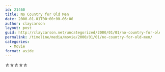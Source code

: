 ```yaml
---
id: 21460
title: No Country for Old Men
date: 2000-01-01T00:00:00-06:00
author: claycarson
layout: post
guid: http://claycarson.net/uncategorized/2000/01/01/no-country-for-old-men/
permalink: /timeline/media/movie/2000/01/01/no-country-for-old-men/
categories:
  - Movie
format: aside
---
```

<div class="media-details"></div>

<div class="media-creator"></div>

<div class="media-rating">☆☆☆☆☆</div>